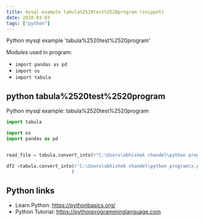 ```yaml
---
title: mysql example tabula%2520test%2520program (snippet)
date: 2020-03-03
tags: ["python"]
---
```

Python mysql example 'tabula%2520test%2520program'


Modules used in program: 
* `import pandas as pd`
* `import os`
* `import tabula`

## python tabula%2520test%2520program

Python mysql example: tabula%2520test%2520program

```python
import tabula

import os
import pandas as pd


read_file = tabula.convert_into(r"C:\Users\abhishek chandel\python program\x.pdf", "output.csv", output_format = "CSV")

df2 =tabula.convert_into(r'C:\Users\abhishek chandel\python program\x.pdf',  r'C:\Users\abhishek chandel\Desktop\nldc files' , output_format = "json",java-option = none
                        )                             


```

## Python links

- Learn Python: https://pythonbasics.org/
- Python Tutorial: https://pythonprogramminglanguage.com
